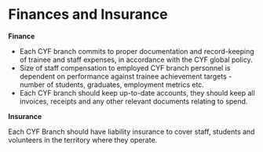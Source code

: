 # Finances and Insurance

**Finance**

* Each CYF branch commits to proper documentation and record-keeping of trainee and staff expenses, in accordance with the CYF global policy.
* Size of staff compensation to employed CYF branch personnel is dependent on performance against trainee achievement targets - number of students, graduates, employment metrics etc.
* Each CYF branch should keep up-to-date accounts, they should keep all invoices, receipts and any other relevant documents relating to spend.

**Insurance**

Each CYF Branch should have liability insurance to cover staff, students and volunteers in the territory where they operate.
